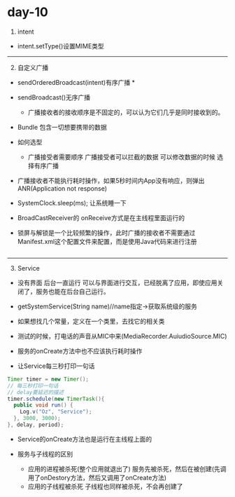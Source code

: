 # day-10

1. intent

* intent.setType()设置MIME类型

---

2. 自定义广播

* sendOrderedBroadcast(intent)有序广播
  *  

* sendBroadcast()无序广播
  * 广播接收者的接收顺序是不固定的，可以认为它们几乎是同时接收到的。

* Bundle 包含一切想要携带的数据

* 如何选型
  * 广播接受者需要顺序 广播接受者可以拦截的数据 可以修改数据的时候 选择有序广播

* 广播接收者不能执行耗时操作，如果5秒时间内App没有响应，则弹出ANR(Application not response)

* SystemClock.sleep(ms); 让系统睡一下

* BroadCastReceiver的 onReceive方式是在主线程里面运行的

* 锁屏与解锁是一个比较频繁的操作，此时广播的接收者不需要通过Manifest.xml这个配置文件来配置，而是使用Java代码来进行注册

```java

```

---

3. Service

* 没有界面 后台一直运行 可以与界面进行交互，已经脱离了应用，即使应用关闭了，服务也能在后台自己运行。

* getSystemService(String name)//name指定->获取系统级的服务

* 如果想找几个常量，定义在一个类里，去找它的相关类

* 测试的时候，打电话的声音从MIC中来(MediaRecorder.AuiudioSource.MIC)

* 服务的onCreate方法中也不应该执行耗时操作

* 让Service每三秒打印一句话

```java
Timer timer = new Timer();
// 每三秒打印一句话
// delay要延迟的描述
timer.schedule(new TimerTask(){
  public void run() {
    Log.v("Oz", "Service");
  }, 3000, 3000);
}, delay, period);
```

* Service的onCreate方法也是运行在主线程上面的

* 服务与子线程的区别
  * 应用的进程被杀死(整个应用就退出了) 服务先被杀死，然后在被创建(先调用了onDestory方法，然后又调用了onCreate方法)
  * 应用的子线程被杀死 子线程也同样被杀死，不会再创建了


  

